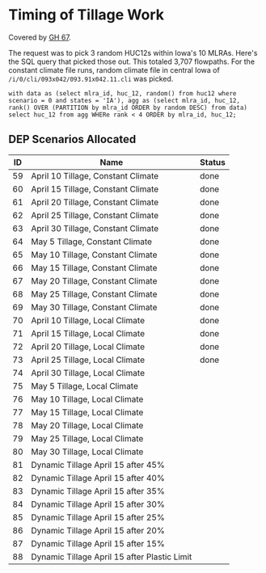 Timing of Tillage Work
======================

Covered by [GH 67](https://github.com/dailyerosion/dep/issues/67).

The request was to pick 3 random HUC12s within Iowa's 10 MLRAs.  Here's the SQL query that picked those out.  This totaled 3,707 flowpaths.  For the constant climate file runs, random climate file in central Iowa of `/i/0/cli/093x042/093.91x042.11.cli` was picked.

    with data as (select mlra_id, huc_12, random() from huc12 where scenario = 0 and states = 'IA'), agg as (select mlra_id, huc_12, rank() OVER (PARTITION by mlra_id ORDER by random DESC) from data) select huc_12 from agg WHERe rank < 4 ORDER by mlra_id, huc_12;

DEP Scenarios Allocated
-----------------------

ID | Name | Status
-- | -- | --
59 | April 10 Tillage, Constant Climate | done
60 | April 15 Tillage, Constant Climate | done
61 | April 20 Tillage, Constant Climate | done
62 | April 25 Tillage, Constant Climate | done
63 | April 30 Tillage, Constant Climate | done
64 | May 5 Tillage, Constant Climate | done
65 | May 10 Tillage, Constant Climate | done
66 | May 15 Tillage, Constant Climate | done
67 | May 20 Tillage, Constant Climate | done
68 | May 25 Tillage, Constant Climate | done
69 | May 30 Tillage, Constant Climate | done
70 | April 10 Tillage, Local Climate | done
71 | April 15 Tillage, Local Climate | done
72 | April 20 Tillage, Local Climate | done
73 | April 25 Tillage, Local Climate | done
74 | April 30 Tillage, Local Climate |
75 | May 5 Tillage, Local Climate |
76 | May 10 Tillage, Local Climate |
77 | May 15 Tillage, Local Climate |
78 | May 20 Tillage, Local Climate |
79 | May 25 Tillage, Local Climate |
80 | May 30 Tillage, Local Climate |
81 | Dynamic Tillage April 15 after 45% |
82 | Dynamic Tillage April 15 after 40% |
83 | Dynamic Tillage April 15 after 35% |
84 | Dynamic Tillage April 15 after 30% |
85 | Dynamic Tillage April 15 after 25% |
86 | Dynamic Tillage April 15 after 20% |
87 | Dynamic Tillage April 15 after 15% |
88 | Dynamic Tillage April 15 after Plastic Limit |
